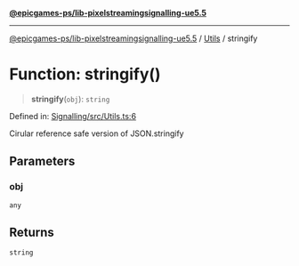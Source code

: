 [**@epicgames-ps/lib-pixelstreamingsignalling-ue5.5**](../../README.md)

***

[@epicgames-ps/lib-pixelstreamingsignalling-ue5.5](../../README.md) / [Utils](../README.md) / stringify

# Function: stringify()

> **stringify**(`obj`): `string`

Defined in: [Signalling/src/Utils.ts:6](https://github.com/mcottontensor/PixelStreamingInfrastructure/blob/1c2e89b140492a0711bcb88268b18a037a27dc45/Signalling/src/Utils.ts#L6)

Cirular reference safe version of JSON.stringify

## Parameters

### obj

`any`

## Returns

`string`
